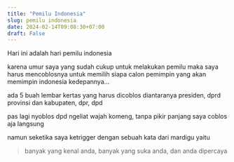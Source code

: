 ```yaml
---
title: "Pemilu Indonesia"
slug: pemilu indonesia
date: 2024-02-14T09:08:30+07:00
draft: False
---
```


Hari ini adalah hari pemilu indonesia

karena umur saya yang sudah cukup untuk melakukan pemilu maka saya harus mencoblosnya untuk memilih siapa calon pemimpin yang akan memimpin indonesia kedepannya...

ada 5 buah lembar kertas yang harus dicoblos diantaranya presiden, dprd provinsi dan kabupaten, dpr, dpd

pas lagi nyoblos dpd ngeliat wajah komeng, tanpa pikir panjang saya coblos aja langsung

namun seketika saya ketrigger dengan sebuah kata dari mardigu yaitu

> banyak yang kenal anda, banyak yang suka anda, dan anda dipercaya